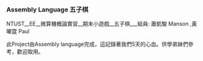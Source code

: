 ### Assembly Language 五子棋 

NTUST__EE__微算機概論實習__期末小遊戲__五子棋___組員: 蕭凱駿 Manson ,黃曜霆 Paul

此Project由Assembly language完成，這記錄著我們5天的心血。供學弟妹們參考，歡迎取用。
